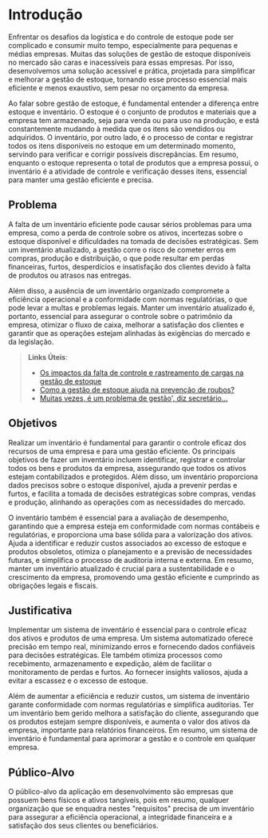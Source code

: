# Introdução

Enfrentar os desafios da logística e do controle de estoque pode ser complicado e consumir muito tempo, especialmente para pequenas e médias empresas. Muitas das soluções de gestão de estoque disponíveis no mercado são caras e inacessíveis para essas empresas. Por isso, desenvolvemos uma solução acessível e prática, projetada para simplificar e melhorar a gestão de estoque, tornando esse processo essencial mais eficiente e menos exaustivo, sem pesar no orçamento da empresa.

Ao falar sobre gestão de estoque, é fundamental entender a diferença entre estoque e inventário. O estoque é o conjunto de produtos e materiais que a empresa tem armazenado, seja para venda ou para uso na produção, e está constantemente mudando à medida que os itens são vendidos ou adquiridos. O inventário, por outro lado, é o processo de contar e registrar todos os itens disponíveis no estoque em um determinado momento, servindo para verificar e corrigir possíveis discrepâncias. Em resumo, enquanto o estoque representa o total de produtos que a empresa possui, o inventário é a atividade de controle e verificação desses itens, essencial para manter uma gestão eficiente e precisa.

## Problema

A falta de um inventário eficiente pode causar sérios problemas para uma empresa, como a perda de controle sobre os ativos, incertezas sobre o estoque disponível e dificuldades na tomada de decisões estratégicas. Sem um inventário atualizado, a gestão corre o risco de cometer erros em compras, produção e distribuição, o que pode resultar em perdas financeiras, furtos, desperdícios e insatisfação dos clientes devido à falta de produtos ou atrasos nas entregas.

Além disso, a ausência de um inventário organizado compromete a eficiência operacional e a conformidade com normas regulatórias, o que pode levar a multas e problemas legais. Manter um inventário atualizado é, portanto, essencial para assegurar o controle sobre o patrimônio da empresa, otimizar o fluxo de caixa, melhorar a satisfação dos clientes e garantir que as operações estejam alinhadas às exigências do mercado e da legislação.



> **Links Úteis**:
> - [Os impactos da falta de controle e rastreamento de cargas na gestão de estoque](https://metaro.com.br/blog/os-impactos-da-falta-de-controle-e-rastreamento-de-cargas-na-gestao-de-estoque/)
> - [Como a gestão de estoque ajuda na prevenção de roubos?](https://www.erpflex.com.br/gestao-de-estoque/)
> - [Muitas vezes, é um problema de gestão', diz secretário...](https://g1.globo.com/pe/pernambuco/noticia/2019/08/09/muitas-vezes-e-um-problema-de-gestao-diz-secretario-do-ministerio-da-saude-sobre-falta-de-medicamentos-na-rede-publica.ghtml)

## Objetivos

Realizar um inventário é fundamental para garantir o controle eficaz dos recursos de uma empresa e para uma gestão eficiente. Os principais objetivos de fazer um inventário incluem identificar, registrar e controlar todos os bens e produtos da empresa, assegurando que todos os ativos estejam contabilizados e protegidos. Além disso, um inventário proporciona dados precisos sobre o estoque disponível, ajuda a prevenir perdas e furtos, e facilita a tomada de decisões estratégicas sobre compras, vendas e produção, alinhando as operações com as necessidades do mercado.

O inventário também é essencial para a avaliação de desempenho, garantindo que a empresa esteja em conformidade com normas contábeis e regulatórias, e proporciona uma base sólida para a valorização dos ativos. Ajuda a identificar e reduzir custos associados ao excesso de estoque e produtos obsoletos, otimiza o planejamento e a previsão de necessidades futuras, e simplifica o processo de auditoria interna e externa. Em resumo, manter um inventário atualizado é crucial para a sustentabilidade e o crescimento da empresa, promovendo uma gestão eficiente e cumprindo as obrigações legais e fiscais.

## Justificativa


Implementar um sistema de inventário é essencial para o controle eficaz dos ativos e produtos de uma empresa. Um sistema automatizado oferece precisão em tempo real, minimizando erros e fornecendo dados confiáveis para decisões estratégicas. Ele também otimiza processos como recebimento, armazenamento e expedição, além de facilitar o monitoramento de perdas e furtos. Ao fornecer insights valiosos, ajuda a evitar a escassez e o excesso de estoque.

Além de aumentar a eficiência e reduzir custos, um sistema de inventário garante conformidade com normas regulatórias e simplifica auditorias. Ter um inventário bem gerido melhora a satisfação do cliente, assegurando que os produtos estejam sempre disponíveis, e aumenta o valor dos ativos da empresa, importante para relatórios financeiros. Em resumo, um sistema de inventário é fundamental para aprimorar a gestão e o controle em qualquer empresa.


## Público-Alvo

O público-alvo da aplicação em desenvolvimento são empresas que possuem bens físicos e ativos tangíveis, pois em resumo, qualquer organização que se enquadra nestes "requisitos" precisa de um inventário para assegurar a eficiência operacional, a integridade financeira e a satisfação dos seus clientes ou beneficiários.
